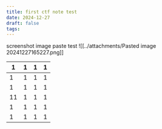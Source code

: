 ```yaml
---
title: first ctf note test
date: 2024-12-27
draft: false
tags:
---
```


screenshot image paste test
![[../attachments/Pasted image 20241227165227.png]]

| 1   | 1   | 1   | 1   |
| --- | --- | --- | --- |
| 1   | 1   | 1   | 1   |
| 1   | 1   | 1   | 1   |
| 11  | 1   | 1   | 1   |
| 1   | 1   | 1   | 1   |
| 1   | 1   | 1   | 1   |
